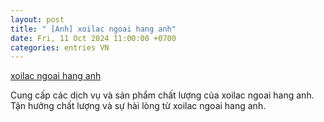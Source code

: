 ```yaml
---
layout: post
title: " [Anh] xoilac ngoai hang anh"
date: Fri, 11 Oct 2024 11:00:00 +0700
categories: entries VN
---
```

[xoilac ngoai hang anh](https://vasep.com.vn/323642499)

Cung cấp các dịch vụ và sản phẩm chất lượng của xoilac ngoai hang anh. Tận hưởng chất lượng và sự hài lòng từ xoilac ngoai hang anh.️

